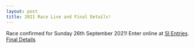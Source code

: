 ```yaml
---
layout: post
title: 2021 Race Live and Final Details!
---
```


Race confirmed for Sunday 26th September 2021!
Enter online at [SI Entries](https://www.sientries.co.uk/event.php?event_id=8358).
[Final Details](https://charnwoodchallenge.me/Leaflet/ChCh2021_Final_Details.pdf)
